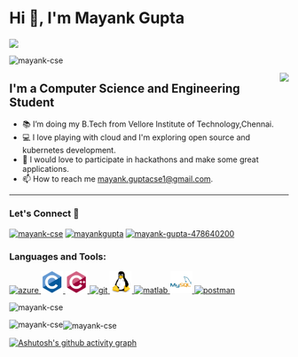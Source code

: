 # Hi 👋, I'm Mayank Gupta

<img align="center" src="/BannerMG.png"/>
<p align="left"> <img src="https://komarev.com/ghpvc/?username=mayank-cse&label=Profile%20views&color=0e75b6&style=flat" alt="mayank-cse" /> </p>
<!-- 
<p align="left"> <a href="https://github.com/ryo-ma/github-profile-trophy"><img src="https://github-profile-trophy.vercel.app/?username=mayank-cse" alt="mayank-cse" /></a> </p>

<p align="left"> <a href="https://dev.to/mayankcse" target="blank"><img src="https://d2fltix0v2e0sb.cloudfront.net/dev-black.png" /></a> </p> -->

<img align="RIGHT" src="https://media2.giphy.com/media/Y2vbskuBcyTIBXXbJx/giphy.gif?cid=790b76114dff1034cc786747e6b31213da32da5ca139bb8d&rid=giphy.gif&ct=g"/>

## I'm a Computer Science and Engineering Student  

- 📚 I’m doing my B.Tech from Vellore Institute of Technology,Chennai.
- 💻 I love playing with cloud and I'm exploring open source and kubernetes development.
- 💞️ I would love to participate in hackathons and make some great applications.
- 📫 How to reach me mayank.guptacse1@gmail.com.  


- - -


### Let's Connect 🤝
<p align="left">
<a href="https://dev.to/mayankcse" target="blank"><img align="center" src="https://raw.githubusercontent.com/rahuldkjain/github-profile-readme-generator/master/src/images/icons/Social/devto.svg" alt="mayank-cse" height="30" width="40" /></a>
<a href="https://twitter.com/MayankGuptacse1" target="blank"><img align="center" src="https://raw.githubusercontent.com/rahuldkjain/github-profile-readme-generator/master/src/images/icons/Social/twitter.svg" alt="mayankgupta" height="30" width="40" /></a>
<a href="https://linkedin.com/in/mayank-gupta-478640200" target="blank"><img align="center" src="https://raw.githubusercontent.com/rahuldkjain/github-profile-readme-generator/master/src/images/icons/Social/linked-in-alt.svg" alt="mayank-gupta-478640200" height="30" width="40" /></a>
</p>


### Languages and Tools:
<p align="left"> <a href="https://azure.microsoft.com/en-in/" target="_blank" rel="noreferrer"> <img src="https://www.vectorlogo.zone/logos/microsoft_azure/microsoft_azure-icon.svg" alt="azure" width="40" height="40"/> </a> <a href="https://www.cprogramming.com/" target="_blank" rel="noreferrer"> <img src="https://raw.githubusercontent.com/devicons/devicon/master/icons/c/c-original.svg" alt="c" width="40" height="40"/> </a> <a href="https://www.w3schools.com/cpp/" target="_blank" rel="noreferrer"> <img src="https://raw.githubusercontent.com/devicons/devicon/master/icons/cplusplus/cplusplus-original.svg" alt="cplusplus" width="40" height="40"/> </a> <a href="https://git-scm.com/" target="_blank" rel="noreferrer"> <img src="https://www.vectorlogo.zone/logos/git-scm/git-scm-icon.svg" alt="git" width="40" height="40"/> </a> <a href="https://www.linux.org/" target="_blank" rel="noreferrer"> <img src="https://raw.githubusercontent.com/devicons/devicon/master/icons/linux/linux-original.svg" alt="linux" width="40" height="40"/> </a> <a href="https://www.mathworks.com/" target="_blank" rel="noreferrer"> <img src="https://upload.wikimedia.org/wikipedia/commons/2/21/Matlab_Logo.png" alt="matlab" width="40" height="40"/> </a> <a href="https://www.mysql.com/" target="_blank" rel="noreferrer"> <img src="https://raw.githubusercontent.com/devicons/devicon/master/icons/mysql/mysql-original-wordmark.svg" alt="mysql" width="40" height="40"/> </a> <a href="https://postman.com" target="_blank" rel="noreferrer"> <img src="https://www.vectorlogo.zone/logos/getpostman/getpostman-icon.svg" alt="postman" width="40" height="40"/> </a> </p>
<p>&nbsp;<img align="left" src="https://github-readme-stats.vercel.app/api?username=mayank-cse&show_icons=true&locale=en" alt="mayank-cse" /></p>

<p><img align="left" src="https://github-readme-streak-stats.herokuapp.com/?user=mayank-cse&" alt="mayank-cse" /></p>

<p><img align="center" src="https://github-readme-stats.vercel.app/api/top-langs?username=mayank-cse&show_icons=true&locale=en&layout=compact" alt="mayank-cse" /></p>

[![Ashutosh's github activity graph](https://activity-graph.herokuapp.com/graph?username=ashutosh00710&custom_title=mayank-cse's%20Activity%20graph%20&hide_border=true)](https://github.com/mayank-cse/github-readme-activity-graph)
